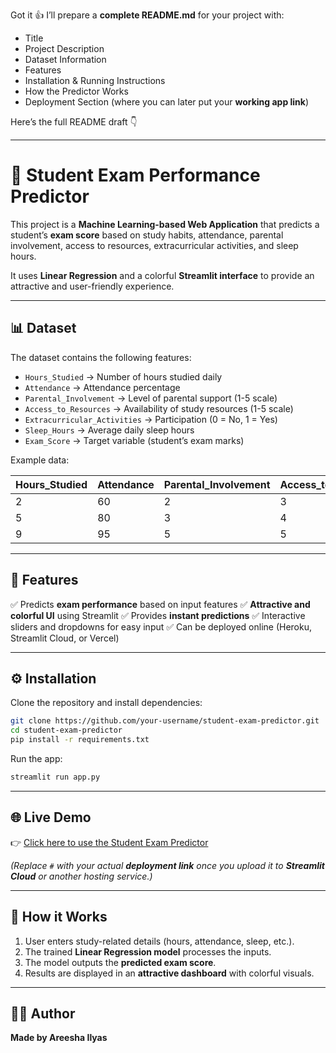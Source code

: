 Got it 👍 I’ll prepare a **complete README.md** for your project with:

* Title
* Project Description
* Dataset Information
* Features
* Installation & Running Instructions
* How the Predictor Works
* Deployment Section (where you can later put your **working app link**)

Here’s the full README draft 👇

---

# 📘 Student Exam Performance Predictor

This project is a **Machine Learning-based Web Application** that predicts a student’s **exam score** based on study habits, attendance, parental involvement, access to resources, extracurricular activities, and sleep hours.

It uses **Linear Regression** and a colorful **Streamlit interface** to provide an attractive and user-friendly experience.

---

## 📊 Dataset

The dataset contains the following features:

* `Hours_Studied` → Number of hours studied daily
* `Attendance` → Attendance percentage
* `Parental_Involvement` → Level of parental support (1-5 scale)
* `Access_to_Resources` → Availability of study resources (1-5 scale)
* `Extracurricular_Activities` → Participation (0 = No, 1 = Yes)
* `Sleep_Hours` → Average daily sleep hours
* `Exam_Score` → Target variable (student’s exam marks)

Example data:

| Hours\_Studied | Attendance | Parental\_Involvement | Access\_to\_Resources | Extracurricular\_Activities | Sleep\_Hours | Exam\_Score |
| -------------- | ---------- | --------------------- | --------------------- | --------------------------- | ------------ | ----------- |
| 2              | 60         | 2                     | 3                     | 1                           | 6            | 55          |
| 5              | 80         | 3                     | 4                     | 0                           | 7            | 70          |
| 9              | 95         | 5                     | 5                     | 1                           | 8            | 90          |

---

## 🚀 Features

✅ Predicts **exam performance** based on input features
✅ **Attractive and colorful UI** using Streamlit
✅ Provides **instant predictions**
✅ Interactive sliders and dropdowns for easy input
✅ Can be deployed online (Heroku, Streamlit Cloud, or Vercel)

---

## ⚙️ Installation

Clone the repository and install dependencies:

```bash
git clone https://github.com/your-username/student-exam-predictor.git
cd student-exam-predictor
pip install -r requirements.txt
```

Run the app:

```bash
streamlit run app.py
```

---

## 🌐 Live Demo

👉 [Click here to use the Student Exam Predictor](http://localhost:8501)

*(Replace `#` with your actual **deployment link** once you upload it to **Streamlit Cloud** or another hosting service.)*

---

## 📌 How it Works

1. User enters study-related details (hours, attendance, sleep, etc.).
2. The trained **Linear Regression model** processes the inputs.
3. The model outputs the **predicted exam score**.
4. Results are displayed in an **attractive dashboard** with colorful visuals.

---

## 👩‍💻 Author

**Made by Areesha Ilyas**

